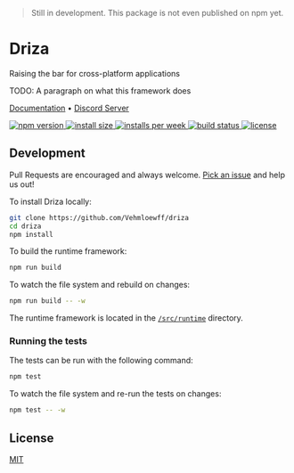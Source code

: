 > Still in development.  This package is not even published on npm yet.

# Driza

Raising the bar for cross-platform applications

TODO: A paragraph on what this framework does

[Documentation](/docs/README.md) • [Discord Server](https://discord.gg/EzctDxj)

<p>
  <a href="https://www.npmjs.com/package/driza">
    <img src="https://img.shields.io/npm/v/driza.svg?color=blue" alt="npm version">
  </a>

  <a href="https://packagephobia.now.sh/result?p=driza">
    <img src="https://packagephobia.now.sh/badge?p=driza" alt="install size">
  </a>

  <a href="https://npmjs.com/package/driza">
	<img src="https://img.shields.io/npm/dw/driza?color=blue" alt="installs per week">
  </a>

  <a href="https://github.com/Vehmloewff/driza/actions">
    <img src="https://img.shields.io/github/workflow/status/Vehmloewff/driza/CI?logo=github"
         alt="build status">
  </a>

  <a href="https://github.com/Vehmloewff/driza/blob/master/LICENSE">
    <img src="https://img.shields.io/github/license/Vehmloewff/driza?color=blue" alt="license">
  </a>
</p>

## Development

Pull Requests are encouraged and always welcome. [Pick an issue](https://github.com/Vehmloewff/driza/issues?q=is%3Aissue+is%3Aopen+sort%3Aupdated-desc) and help us out!

To install Driza locally:

```bash
git clone https://github.com/Vehmloewff/driza
cd driza
npm install
```

To build the runtime framework:

```bash
npm run build
```

To watch the file system and rebuild on changes:

```bash
npm run build -- -w
```

The runtime framework is located in the [`/src/runtime`](/src/runtime) directory.

### Running the tests

The tests can be run with the following command:

```bash
npm test
```

To watch the file system and re-run the tests on changes:

```bash
npm test -- -w
```

## License

[MIT](/LICENSE)
